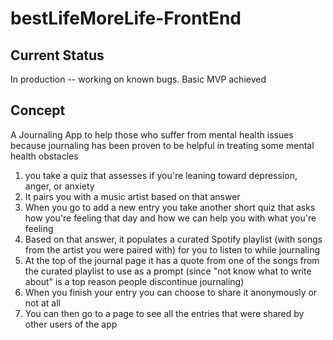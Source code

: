 # bestLifeMoreLife-FrontEnd

## Current Status

In production -- working on known bugs. Basic MVP achieved

## Concept

A Journaling App to help those who suffer from mental health issues because journaling has been proven to be helpful in treating some mental health obstacles

1. you take a quiz that assesses if you're leaning toward depression, anger, or anxiety
2. It pairs you with a music artist based on that answer
3. When you go to add a new entry you take another short quiz that asks how you're feeling that day and how we can help you with what you're feeling
4. Based on that answer, it populates a curated Spotify playlist (with songs from the artist you were paired with) for you to listen to while journaling
5. At the top of the journal page it has a quote from one of the songs from the curated playlist to use as a prompt (since "not know what to write about" is a top reason people discontinue journaling)
6. When you finish your entry you can choose to share it anonymously or not at all
7. You can then go to a page to see all the entries that were shared by other users of the app
